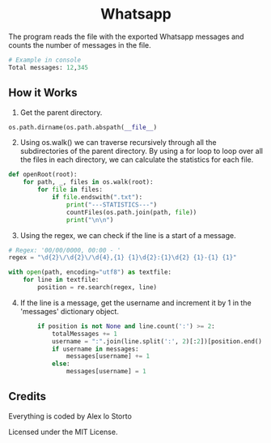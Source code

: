 <h1 align="center">Whatsapp</h1>

The program reads the file with the exported Whatsapp messages and counts the number of messages in the file.

```python
# Example in console
Total messages: 12,345
```

## How it Works

1. Get the parent directory.

```python
os.path.dirname(os.path.abspath(__file__)
```

2. Using os.walk() we can traverse recursively through all the subdirectories of the parent directory. By using a for loop to loop over all the files in each directory, we can calculate the statistics for each file.

```python
def openRoot(root):
    for path, _, files in os.walk(root):
        for file in files:
            if file.endswith(".txt"):
                print("---STATISTICS---")
                countFiles(os.path.join(path, file))
                print("\n\n")
```

3. Using the regex, we can check if the line is a start of a message.

```python
# Regex: '00/00/0000, 00:00 - '
regex = "\d{2}\/\d{2}\/\d{4},{1} {1}\d{2}:{1}\d{2} {1}-{1} {1}"

with open(path, encoding="utf8") as textfile:
    for line in textfile:
        position = re.search(regex, line)
```

4. If the line is a message, get the username and increment it by 1 in the 'messages' dictionary object.

```python
        if position is not None and line.count(':') >= 2:
            totalMessages += 1
            username = ":".join(line.split(':', 2)[:2])[position.end():]
            if username in messages:
                messages[username] += 1
            else:
                messages[username] = 1
```

## Credits

Everything is coded by Alex lo Storto

Licensed under the MIT License.

